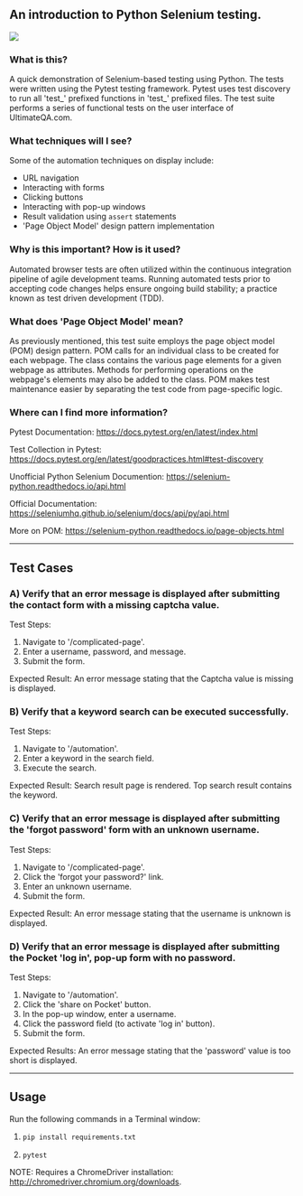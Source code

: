 ## An introduction to Python Selenium testing.

![](https://media.giphy.com/media/W1ZbtVWgXeQXfh0W1U/giphy.gif)

### What is this?

A quick demonstration of Selenium-based testing using Python. The tests were written using the Pytest testing framework. Pytest uses test discovery to run all 'test_' prefixed functions in 'test_' prefixed files. The test suite performs a series of functional tests on the user interface of UltimateQA.com. 

### What techniques will I see?

Some of the automation techniques on display include:
* URL navigation
* Interacting with forms
* Clicking buttons
* Interacting with pop-up windows
* Result validation using ```assert``` statements
* 'Page Object Model' design pattern implementation

### Why is this important? How is it used?

Automated browser tests are often utilized within the continuous integration pipeline of agile development teams. Running automated tests prior to accepting code changes helps ensure ongoing build stability; a practice known as test driven development (TDD).

### What does 'Page Object Model' mean?

As previously mentioned, this test suite employs the page object model (POM) design pattern. POM calls for an individual class to be created for each webpage. The class contains the various page elements for a given webpage as attributes. Methods for performing operations on the webpage's elements may also be added to the class. POM makes test maintenance easier by separating the test code from page-specific logic.

### Where can I find more information?

Pytest Documentation: https://docs.pytest.org/en/latest/index.html

Test Collection in Pytest: https://docs.pytest.org/en/latest/goodpractices.html#test-discovery

Unofficial Python Selenium Documention: https://selenium-python.readthedocs.io/api.html

Official Documentation: https://seleniumhq.github.io/selenium/docs/api/py/api.html

More on POM: https://selenium-python.readthedocs.io/page-objects.html

---

## Test Cases

### A) Verify that an error message is displayed after submitting the contact form with a missing captcha value.

Test Steps:
1. Navigate to '/complicated-page'.
2. Enter a username, password, and message.
3. Submit the form.

Expected Result:
An error message stating that the Captcha value is missing
is displayed.


### B) Verify that a keyword search can be executed successfully.

Test Steps:
1. Navigate to '/automation'.
2. Enter a keyword in the search field.
3. Execute the search.

Expected Result:
Search result page is rendered. Top search result contains
the keyword.


### C) Verify that an error message is displayed after submitting the 'forgot password' form with an unknown username.

Test Steps:
1. Navigate to '/complicated-page'.
2. Click the 'forgot your password?' link.
3. Enter an unknown username. 
2. Submit the form.

Expected Result:
An error message stating that the username is unknown is
displayed.


### D) Verify that an error message is displayed after submitting the Pocket 'log in', pop-up form with no password.

Test Steps:
1. Navigate to '/automation'.
2. Click the 'share on Pocket' button.
3. In the pop-up window, enter a username.
4. Click the password field (to activate 'log in' button).
5. Submit the form.

Expected Results:
An error message stating that the 'password' value is too
short is displayed.

---

## Usage

Run the following commands in a Terminal window:

1. ```bash
   pip install requirements.txt
   ```
2. ```bash
   pytest
   ```


NOTE: Requires a ChromeDriver installation: http://chromedriver.chromium.org/downloads.
